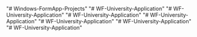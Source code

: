 "# Windows-FormApp-Projects" 
"# WF-University-Application" 
"# WF-University-Application" 
"# WF-University-Application" 
"# WF-University-Application" 
"# WF-University-Application" 
"# WF-University-Application" 
"# WF-University-Application" 
